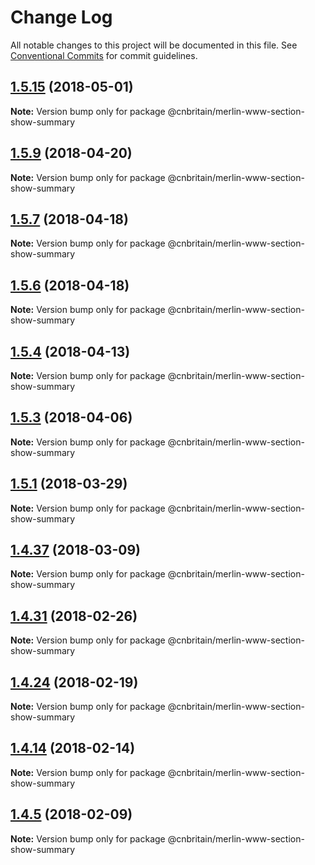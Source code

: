 # Change Log

All notable changes to this project will be documented in this file.
See [Conventional Commits](https://conventionalcommits.org) for commit guidelines.

<a name="1.5.15"></a>
## [1.5.15](https://github.com/cnduk/merlin-www-components/compare/@cnbritain/merlin-www-section-show-summary@1.5.14...@cnbritain/merlin-www-section-show-summary@1.5.15) (2018-05-01)




**Note:** Version bump only for package @cnbritain/merlin-www-section-show-summary

<a name="1.5.9"></a>
## [1.5.9](https://github.com/cnduk/merlin-www-components/compare/@cnbritain/merlin-www-section-show-summary@1.5.8...@cnbritain/merlin-www-section-show-summary@1.5.9) (2018-04-20)




**Note:** Version bump only for package @cnbritain/merlin-www-section-show-summary

<a name="1.5.7"></a>
## [1.5.7](https://github.com/cnduk/merlin-www-components/compare/@cnbritain/merlin-www-section-show-summary@1.5.6...@cnbritain/merlin-www-section-show-summary@1.5.7) (2018-04-18)




**Note:** Version bump only for package @cnbritain/merlin-www-section-show-summary

<a name="1.5.6"></a>
## [1.5.6](https://github.com/cnduk/merlin-www-components/compare/@cnbritain/merlin-www-section-show-summary@1.5.5...@cnbritain/merlin-www-section-show-summary@1.5.6) (2018-04-18)




**Note:** Version bump only for package @cnbritain/merlin-www-section-show-summary

<a name="1.5.4"></a>
## [1.5.4](https://github.com/cnduk/merlin-www-components/compare/@cnbritain/merlin-www-section-show-summary@1.5.3...@cnbritain/merlin-www-section-show-summary@1.5.4) (2018-04-13)




**Note:** Version bump only for package @cnbritain/merlin-www-section-show-summary

<a name="1.5.3"></a>
## [1.5.3](https://github.com/cnduk/merlin-www-components/compare/@cnbritain/merlin-www-section-show-summary@1.5.2...@cnbritain/merlin-www-section-show-summary@1.5.3) (2018-04-06)




**Note:** Version bump only for package @cnbritain/merlin-www-section-show-summary

<a name="1.5.1"></a>
## [1.5.1](https://github.com/cnduk/merlin-www-components/compare/@cnbritain/merlin-www-section-show-summary@1.5.0...@cnbritain/merlin-www-section-show-summary@1.5.1) (2018-03-29)




**Note:** Version bump only for package @cnbritain/merlin-www-section-show-summary

<a name="1.4.37"></a>
## [1.4.37](https://github.com/cnduk/merlin-www-components/compare/@cnbritain/merlin-www-section-show-summary@1.4.36...@cnbritain/merlin-www-section-show-summary@1.4.37) (2018-03-09)




**Note:** Version bump only for package @cnbritain/merlin-www-section-show-summary

<a name="1.4.31"></a>
## [1.4.31](https://github.com/cnduk/merlin-www-components/compare/@cnbritain/merlin-www-section-show-summary@1.4.30...@cnbritain/merlin-www-section-show-summary@1.4.31) (2018-02-26)




**Note:** Version bump only for package @cnbritain/merlin-www-section-show-summary

<a name="1.4.24"></a>
## [1.4.24](https://github.com/cnduk/merlin-www-components/compare/@cnbritain/merlin-www-section-show-summary@1.4.23...@cnbritain/merlin-www-section-show-summary@1.4.24) (2018-02-19)




**Note:** Version bump only for package @cnbritain/merlin-www-section-show-summary

<a name="1.4.14"></a>
## [1.4.14](https://github.com/cnduk/merlin-www-components/compare/@cnbritain/merlin-www-section-show-summary@1.4.13...@cnbritain/merlin-www-section-show-summary@1.4.14) (2018-02-14)




**Note:** Version bump only for package @cnbritain/merlin-www-section-show-summary

<a name="1.4.5"></a>
## [1.4.5](https://github.com/cnduk/merlin-www-components/compare/@cnbritain/merlin-www-section-show-summary@1.4.4...@cnbritain/merlin-www-section-show-summary@1.4.5) (2018-02-09)




**Note:** Version bump only for package @cnbritain/merlin-www-section-show-summary

